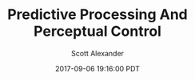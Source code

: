 ---
layout: podcast
title: "Predictive Processing And Perceptual Control"
author: Scott Alexander
description: https://slatestarcodex.com/2017/09/06/predictive-processing-and-perceptual-control/
date: 2017-09-06 19:16:00 PDT
length: 1302560
duration: 326
guid: predictive-processing-and-perceptual-control
---